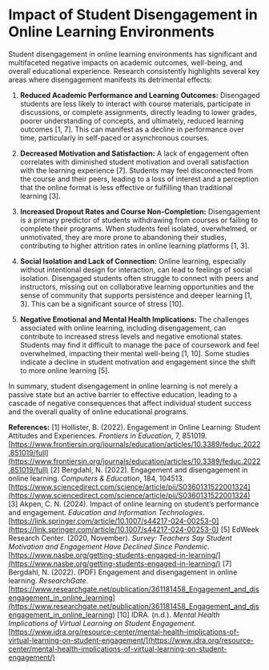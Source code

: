 # Impact of Student Disengagement in Online Learning Environments

Student disengagement in online learning environments has significant and
multifaceted negative impacts on academic outcomes, well-being, and overall
educational experience. Research consistently highlights several key areas where
disengagement manifests its detrimental effects:

1. **Reduced Academic Performance and Learning Outcomes:** Disengaged
students are less likely to interact with course materials, participate
in discussions, or complete assignments, directly leading to lower grades,
poorer understanding of concepts, and ultimately, reduced learning outcomes
[1, 7]. This can manifest as a decline in performance over time, particularly
in self-paced or asynchronous courses.

2. **Decreased Motivation and Satisfaction:** A lack of engagement often
correlates with diminished student motivation and overall satisfaction
with the learning experience [7]. Students may feel disconnected from
the course and their peers, leading to a loss of interest and a perception
that the online format is less effective or
fulfilling than traditional learning [3].

3. **Increased Dropout Rates and Course Non-Completion:** Disengagement is a
primary predictor of students withdrawing from courses or failing to complete
their programs. When students feel isolated, overwhelmed, or unmotivated,
they are more prone to abandoning their studies, contributing to higher
attrition rates in online learning platforms [1, 3].

4. **Social Isolation and Lack of Connection:** Online learning, especially
without intentional design for interaction, can lead to feelings of social
isolation. Disengaged students often struggle to connect with peers
and instructors, missing out on collaborative learning opportunities
and the sense of community that supports persistence and deeper learning
[1, 3]. This can be a significant source of stress [10].

5. **Negative Emotional and Mental Health Implications:** The challenges
associated with online learning, including disengagement, can contribute
to increased stress levels and negative emotional states. Students may find
it difficult to manage the pace of coursework and feel overwhelmed,
impacting their mental well-being [1, 10]. Some studies indicate a
decline in student motivation and engagement since the shift
to more online learning [5].

In summary, student disengagement in online learning is not merely a passive
state but an active barrier to effective education, leading to a cascade of
negative consequences that affect individual student success and the overall
quality of online educational programs.

**References:**
[1] Hollister, B. (2022). Engagement in Online Learning: Student Attitudes and
Experiences. *Frontiers in Education*, 7, 851019. [https://www.frontiersin.org/journals/education/articles/10.3389/feduc.2022.851019/full](https://www.frontiersin.org/journals/education/articles/10.3389/feduc.2022.851019/full)
[2] Bergdahl, N. (2022). Engagement and disengagement in online learning.
*Computers & Education*, 184, 104513. [https://www.sciencedirect.com/science/article/pii/S0360131522001324](https://www.sciencedirect.com/science/article/pii/S0360131522001324)
[3] Akpen, C. N. (2024). Impact of online learning on student’s
performance and engagement. *Education and Information Technologies*. [https://link.springer.com/article/10.1007/s44217-024-00253-0](https://link.springer.com/article/10.1007/s44217-024-00253-0)
[5] EdWeek Research Center. (2020, November). *Survey: Teachers Say
Student Motivation and Engagement Have Declined Since Pandemic*. [https://www.nasbe.org/getting-students-engaged-in-learning/](https://www.nasbe.org/getting-students-engaged-in-learning/)
[7] Bergdahl, N. (2022). (PDF) Engagement and disengagement
in online learning. *ResearchGate*. [https://www.researchgate.net/publication/361181458_Engagement_and_disengagement_in_online_learning](https://www.researchgate.net/publication/361181458_Engagement_and_disengagement_in_online_learning)
[10] IDRA. (n.d.). *Mental Health Implications of Virtual Learning on Student
Engagement*. [https://www.idra.org/resource-center/mental-health-implications-of-virtual-learning-on-student-engagement/](https://www.idra.org/resource-center/mental-health-implications-of-virtual-learning-on-student-engagement/)
